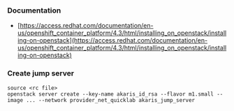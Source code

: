 ### Documentation ###

* [https://access.redhat.com/documentation/en-us/openshift_container_platform/4.3/html/installing_on_openstack/installing-on-openstack](https://access.redhat.com/documentation/en-us/openshift_container_platform/4.3/html/installing_on_openstack/installing-on-openstack)

### Create jump server ###

~~~
source <rc file>
openstack server create --key-name akaris_id_rsa --flavor m1.small --image ... --network provider_net_quicklab akaris_jump_server
~~~
